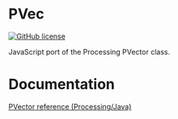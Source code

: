 # PVec

[![GitHub license](https://img.shields.io/badge/license-MIT-blue.svg)](https://raw.githubusercontent.com/varbrad/pvec/master/LICENSE)

JavaScript port of the Processing PVector class.

# Documentation
[PVector reference (Processing/Java)](https://processing.org/reference/PVector.html)
